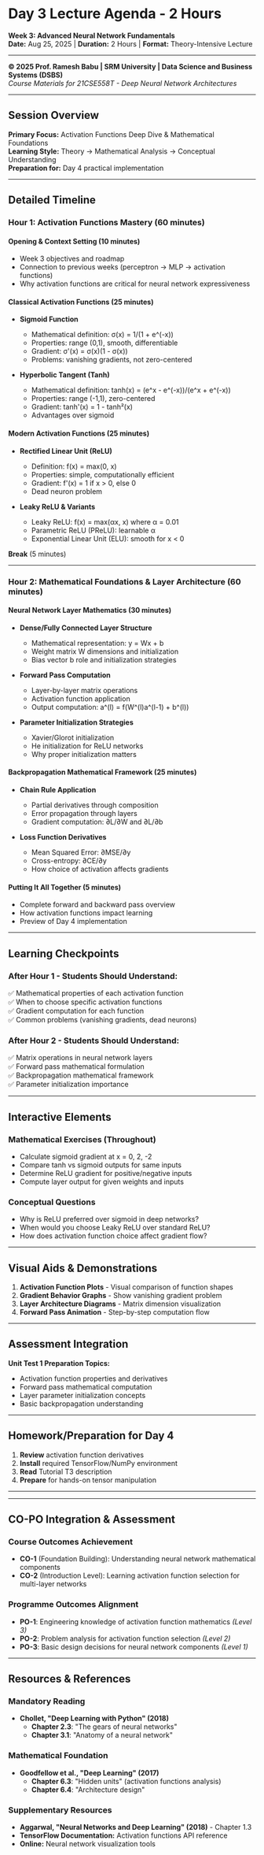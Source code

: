 # Day 3 Lecture Agenda - 2 Hours
**Week 3: Advanced Neural Network Fundamentals**  
**Date:** Aug 25, 2025 | **Duration:** 2 Hours | **Format:** Theory-Intensive Lecture

---

**© 2025 Prof. Ramesh Babu | SRM University | Data Science and Business Systems (DSBS)**  
*Course Materials for 21CSE558T - Deep Neural Network Architectures*

---

## Session Overview
**Primary Focus:** Activation Functions Deep Dive & Mathematical Foundations  
**Learning Style:** Theory → Mathematical Analysis → Conceptual Understanding  
**Preparation for:** Day 4 practical implementation

---

## Detailed Timeline

### **Hour 1: Activation Functions Mastery** (60 minutes)

#### **Opening & Context Setting** (10 minutes)
- Week 3 objectives and roadmap
- Connection to previous weeks (perceptron → MLP → activation functions)
- Why activation functions are critical for neural network expressiveness

#### **Classical Activation Functions** (25 minutes)
- **Sigmoid Function**
  - Mathematical definition: σ(x) = 1/(1 + e^(-x))
  - Properties: range (0,1), smooth, differentiable
  - Gradient: σ'(x) = σ(x)(1 - σ(x))
  - Problems: vanishing gradients, not zero-centered
  
- **Hyperbolic Tangent (Tanh)**
  - Mathematical definition: tanh(x) = (e^x - e^(-x))/(e^x + e^(-x))
  - Properties: range (-1,1), zero-centered
  - Gradient: tanh'(x) = 1 - tanh²(x)
  - Advantages over sigmoid

#### **Modern Activation Functions** (25 minutes)
- **Rectified Linear Unit (ReLU)**
  - Definition: f(x) = max(0, x)
  - Properties: simple, computationally efficient
  - Gradient: f'(x) = 1 if x > 0, else 0
  - Dead neuron problem
  
- **Leaky ReLU & Variants**
  - Leaky ReLU: f(x) = max(αx, x) where α = 0.01
  - Parametric ReLU (PReLU): learnable α
  - Exponential Linear Unit (ELU): smooth for x < 0

**Break** (5 minutes)

---

### **Hour 2: Mathematical Foundations & Layer Architecture** (60 minutes)

#### **Neural Network Layer Mathematics** (30 minutes)
- **Dense/Fully Connected Layer Structure**
  - Mathematical representation: y = Wx + b
  - Weight matrix W dimensions and initialization
  - Bias vector b role and initialization strategies
  
- **Forward Pass Computation**
  - Layer-by-layer matrix operations
  - Activation function application
  - Output computation: a^(l) = f(W^(l)a^(l-1) + b^(l))

- **Parameter Initialization Strategies**
  - Xavier/Glorot initialization
  - He initialization for ReLU networks
  - Why proper initialization matters

#### **Backpropagation Mathematical Framework** (25 minutes)
- **Chain Rule Application**
  - Partial derivatives through composition
  - Error propagation through layers
  - Gradient computation: ∂L/∂W and ∂L/∂b

- **Loss Function Derivatives**
  - Mean Squared Error: ∂MSE/∂y
  - Cross-entropy: ∂CE/∂y  
  - How choice of activation affects gradients

#### **Putting It All Together** (5 minutes)
- Complete forward and backward pass overview
- How activation functions impact learning
- Preview of Day 4 implementation

---

## Learning Checkpoints

### **After Hour 1 - Students Should Understand:**
✅ Mathematical properties of each activation function  
✅ When to choose specific activation functions  
✅ Gradient computation for each function  
✅ Common problems (vanishing gradients, dead neurons)

### **After Hour 2 - Students Should Understand:**
✅ Matrix operations in neural network layers  
✅ Forward pass mathematical formulation  
✅ Backpropagation mathematical framework  
✅ Parameter initialization importance

---

## Interactive Elements

### **Mathematical Exercises** (Throughout)
- Calculate sigmoid gradient at x = 0, 2, -2
- Compare tanh vs sigmoid outputs for same inputs
- Determine ReLU gradient for positive/negative inputs
- Compute layer output for given weights and inputs

### **Conceptual Questions**
- Why is ReLU preferred over sigmoid in deep networks?
- When would you choose Leaky ReLU over standard ReLU?
- How does activation function choice affect gradient flow?

---

## Visual Aids & Demonstrations

1. **Activation Function Plots** - Visual comparison of function shapes
2. **Gradient Behavior Graphs** - Show vanishing gradient problem
3. **Layer Architecture Diagrams** - Matrix dimension visualization  
4. **Forward Pass Animation** - Step-by-step computation flow

---

## Assessment Integration

**Unit Test 1 Preparation Topics:**
- Activation function properties and derivatives
- Forward pass mathematical computation
- Layer parameter initialization concepts
- Basic backpropagation understanding

---

## Homework/Preparation for Day 4

1. **Review** activation function derivatives
2. **Install** required TensorFlow/NumPy environment
3. **Read** Tutorial T3 description
4. **Prepare** for hands-on tensor manipulation

---

---

## CO-PO Integration & Assessment

### **Course Outcomes Achievement**
- **CO-1** (Foundation Building): Understanding neural network mathematical components
- **CO-2** (Introduction Level): Learning activation function selection for multi-layer networks

### **Programme Outcomes Alignment**
- **PO-1**: Engineering knowledge of activation function mathematics *(Level 3)*
- **PO-2**: Problem analysis for activation function selection *(Level 2)*
- **PO-3**: Basic design decisions for neural network components *(Level 1)*

---

## Resources & References

### **Mandatory Reading**
- **Chollet, "Deep Learning with Python" (2018)**
  - **Chapter 2.3**: "The gears of neural networks" 
  - **Chapter 3.1**: "Anatomy of a neural network"

### **Mathematical Foundation**  
- **Goodfellow et al., "Deep Learning" (2017)**
  - **Chapter 6.3**: "Hidden units" (activation functions analysis)
  - **Chapter 6.4**: "Architecture design"

### **Supplementary Resources**
- **Aggarwal, "Neural Networks and Deep Learning" (2018)** - Chapter 1.3
- **TensorFlow Documentation:** Activation functions API reference
- **Online:** Neural network visualization tools